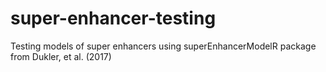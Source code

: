 # super-enhancer-testing
Testing models of super enhancers using superEnhancerModelR package from Dukler, et al. (2017)
